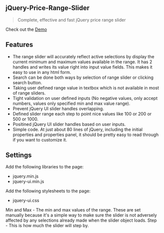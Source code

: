 ## jQuery-Price-Range-Slider
> Complete, effective and fast jQuery price range slider 

  Check out the [Demo](https://codepen.io/GoldenGate/pen/BxmWwN)

## Features

* The range slider will accurately reflect active selections by display the current minimum and maximum values available in the range. It has 2 handles and writes its value right into input value fields. This makes it easy to use in any html form.
* Search can be done both ways by selection of range slider or clicking search button.
* Taking user defined range value in textbox which is not available in most of range sliders.
* Tight validation on user defined inputs (No negative values, only accept numbers, values only specified min and max value range).
* Prevent jQuery UI slider handles overlapping.
* Defined slider range each step to point nice values like 100 or 200 or 500 or 1000.
* Positined jQuery UI slider handles based on user inputs.
* Simple code. At just about 80 lines of jQuery, including the initial properties and properties panel, it should be pretty easy to read through if you want to customize it.

## Settings

Add the following libraries to the page:
 * jquery.min.js
 * jquery-ui.min.js
 
Add the following stylesheets to the page:
 * jquery-ui.css
 
Min and Max - The min and max values of the range. These are set manually because it's a simple way to make sure the slider is not adversely affected by any selections already made when the slider object loads. Step - This is how much the slider will step by.

